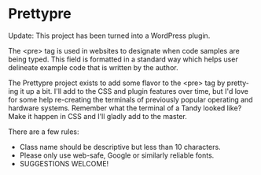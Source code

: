 Prettypre
=========
Update: This project has been turned into a WordPress plugin.

The &lt;pre&gt; tag is used in websites to designate when code samples are being typed.  This field is formatted in a standard way which helps user delineate example code that is written by the author.

The Prettypre project exists to add some flavor to the &lt;pre&gt; tag by pretty-ing it up a bit.  I'll add to the CSS and plugin features over time, but I'd love for some help re-creating the terminals of previously popular operating and hardware systems.  Remember what the terminal of a Tandy looked like?  Make it happen in CSS and I'll gladly add to the master.

There are a few rules:

<ul>
  <li>Class name should be descriptive but less than 10 characters.</li>
  <li>Please only use web-safe, Google or similarly reliable fonts.</li>
  <li>SUGGESTIONS WELCOME!</li>
</ul>
